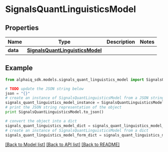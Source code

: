 # SignalsQuantLinguisticsModel


## Properties

Name | Type | Description | Notes
------------ | ------------- | ------------- | -------------
**data** | [**SignalsQuantLinguisticsModel**](SignalsQuantLinguisticsModel.md) |  | 

## Example

```python
from alphaiq_sdk.models.signals_quant_linguistics_model import SignalsQuantLinguisticsModel

# TODO update the JSON string below
json = "{}"
# create an instance of SignalsQuantLinguisticsModel from a JSON string
signals_quant_linguistics_model_instance = SignalsQuantLinguisticsModel.from_json(json)
# print the JSON string representation of the object
print SignalsQuantLinguisticsModel.to_json()

# convert the object into a dict
signals_quant_linguistics_model_dict = signals_quant_linguistics_model_instance.to_dict()
# create an instance of SignalsQuantLinguisticsModel from a dict
signals_quant_linguistics_model_form_dict = signals_quant_linguistics_model.from_dict(signals_quant_linguistics_model_dict)
```
[[Back to Model list]](../README.md#documentation-for-models) [[Back to API list]](../README.md#documentation-for-api-endpoints) [[Back to README]](../README.md)


